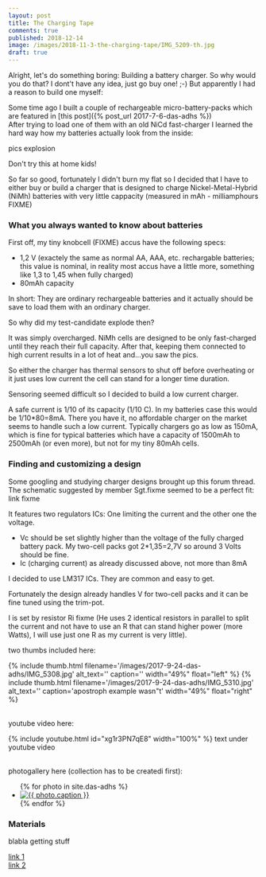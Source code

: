 ```yaml
---
layout: post
title: The Charging Tape
comments: true
published: 2018-12-14
image: /images/2018-11-3-the-charging-tape/IMG_5209-th.jpg
draft: true
---
```


Alright, let's do something boring: Building a battery charger. So why would you do that? I dont't have any idea, just go buy one! ;-) But apparently I had a reason to build one myself:

Some time ago I built a couple of rechargeable micro-battery-packs which are featured in [this post]({% post_url 2017-7-6-das-adhs %})<br>After trying to load one of them with an old NiCd fast-charger I learned the hard way how my batteries actually look from the inside:

pics explosion

Don't try this at home kids! 

So far so good, fortunately I didn't burn my flat so I decided that I have to either buy or build a charger that is designed to charge 
Nickel-Metal-Hybrid (NiMh) batteries with very little cappacity (measured in mAh - milliamphours FIXME)

### What you always wanted to know about batteries

First off, my tiny knobcell (FIXME) accus have the following specs:

  * 1,2 V (exactely the same as normal AA, AAA, etc. rechargable batteries;
    this value is nominal, in reality most accus have a little more, something like 1,3 to 1,45 when fully charged) 
  * 80mAh capacity

In short: They are ordinary rechargeable batteries and it actually should be save to load them with an ordinary charger.

So why did my test-candidate explode then?

It was simply overcharged. NiMh cells are designed to be only fast-charged until they reach their full capacity. After that, keeping them connected to high current results in a lot of heat and...you saw the pics.

So either the charger has thermal sensors to shut off before overheating or it just uses low current the cell can stand for a longer time duration.

Sensoring seemed difficult so I decided to build a low current charger.

A safe current is 1/10 of its capacity (1/10 C). In my batteries case this would be 1/10*80=8mA. There you have it, no affordable charger on the market seems to handle such a low current. Typically chargers go as low as 150mA, which is fine for typical batteries which have a capacity of 1500mAh to 2500mAh (or even more), but not for my tiny 80mAh cells.

### Finding and customizing a design
<a name="finding"></a>

Some googling and studying charger designs brought up this forum thread. The schematic suggested by member Sgt.fixme seemed to be a perfect fit: link fixme

It features two regulators ICs: One limiting the current and the other one the voltage.

* Vc should be set slightly higher than the voltage of the fully charged battery pack. My two-cell packs got 2*1,35=2,7V so around 3 Volts should be fine.
* Ic (charging current) as already discussed above, not more than 8mA

I decided to use LM317 ICs. They are common and easy to get.

Fortunately the design already handles V for two-cell packs and it can be fine tuned using the trim-pot. 

I is set by resistor Ri fixme (He uses 2 identical resistors in parallel to split the current and not have to use an R that can stand higher power (more Watts), I will use just one R as my current is very little).




two thumbs included here:

<div class="clearfix">
{% include thumb.html filename='/images/2017-9-24-das-adhs/IMG_5308.jpg' alt_text='' caption='' width="49%" float="left" %}
{% include thumb.html filename='/images/2017-9-24-das-adhs/IMG_5310.jpg' alt_text='' caption='apostroph example wasn&#34;t' width="49%" float="right" %}
</div>
<br>

youtube video here:

{% include youtube.html id="xg1r3PN7qE8" width="100%" %}
text under youtube video
<br><br>

photogallery here (collection has to be createdi first):

<div class="photo-gallery-frame clearfix">
  <ul class="photo-gallery-list">
    {% for photo in site.das-adhs %}
    <li>
      <a href="{{ photo.url | prepend: site.baseurl }}" name="{{ photo.title }}">
        <img src="{{ photo.image-path|remove: ".jpg"| append: '-th'|append: ".jpg" }}" alt="{{ photo.caption }}" />
      </a>
    </li>
    {% endfor %}
  </ul>
</div>

### Materials

blabla getting stuff

[link 1](https://www.musikding.de/20-Pin-inline-socket)<br>
[link 2](https://www.musikding.de/10-Pin-strip)<br>
